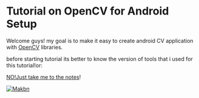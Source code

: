 # Tutorial on OpenCV for Android Setup

Welcome guys!
my goal is to make it easy to create android CV application with [OpenCV](http://opencv.org/) libraries.

before starting tutorial its better to know the version of tools that i used for this tutorial!or:

[NO!Just take me to the notes](https://github.com/makbn/OpenCV_sample_android_studio/wiki)!


[![Makbn](https://github.com/makbn/OpenCV_sample_android_studio/blob/master/images/logo.jpg)](/#)

